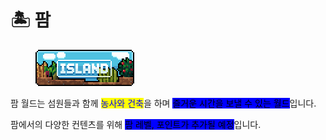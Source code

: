 # 🏝️ 팜

<div align="left"><figure><img src="../.gitbook/assets/island.png" alt=""><figcaption></figcaption></figure></div>

팜 월드는 섬원들과 함께 <mark style="color:blue;">농사와 건축</mark>을 하며 <mark style="background-color:blue;">즐거운 시간을 보낼 수 있는 월드</mark>입니다.

팜에서의 다양한 컨텐츠를 위해 <mark style="background-color:blue;">팜 레벨, 포인트가 추가될 예정</mark>입니다.
